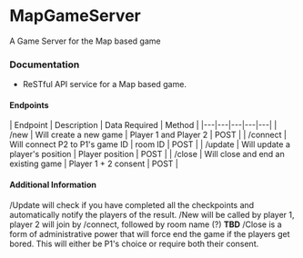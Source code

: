 # MapGameServer
A Game Server for the Map based game


### Documentation
- ReSTful API service for a Map based game.


#### Endpoints
| Endpoint | Description | Data Required | Method |
|---|---|---|---|---|
| /new | Will create a new game | Player 1 and Player 2 | POST |
| /connect | Will connect P2 to P1's game ID | room ID | POST |
| /update | Will update a player's position | Player position | POST |
| /close | Will close and end an existing game | Player 1 + 2 consent | POST |

#### Additional Information

/Update will check if you have completed all the checkpoints and automatically notify the players of the result.
/New will be called by player 1, player 2 will join by /connect, followed by room name (?) **TBD**
/Close is a form of administrative power that will force end the game if the players get bored. This will either be P1's choice or require both their consent.
